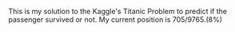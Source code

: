 This is my solution to the Kaggle's Titanic Problem to predict if the passenger survived or not.
My current position is 705/9765.(8%)
